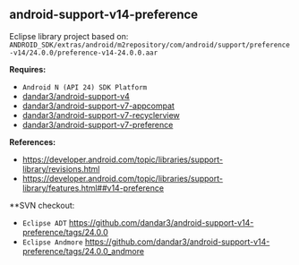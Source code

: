 ## android-support-v14-preference

Eclipse library project based on:<br/>
`ANDROID_SDK/extras/android/m2repository/com/android/support/preference-v14/24.0.0/preference-v14-24.0.0.aar`

**Requires:**
- `Android N (API 24) SDK Platform`
- [dandar3/android-support-v4](https://github.com/dandar3/android-support-v4)
- [dandar3/android-support-v7-appcompat](https://github.com/dandar3/android-support-v7-appcompat)
- [dandar3/android-support-v7-recyclerview](https://github.com/dandar3/android-support-v7-recyclerview)
- [dandar3/android-support-v7-preference](https://github.com/dandar3/android-support-v7-preference)

**References:**
- https://developer.android.com/topic/libraries/support-library/revisions.html
- https://developer.android.com/topic/libraries/support-library/features.html##v14-preference

**SVN checkout:
- `Eclipse ADT`
  https://github.com/dandar3/android-support-v14-preference/tags/24.0.0
- `Eclipse Andmore`
  https://github.com/dandar3/android-support-v14-preference/tags/24.0.0_andmore